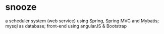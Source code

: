 # snooze
a scheduler system (web service)
using Spring, Spring MVC and Mybatis;
mysql as database;
front-end using angularJS & Bootstrap
